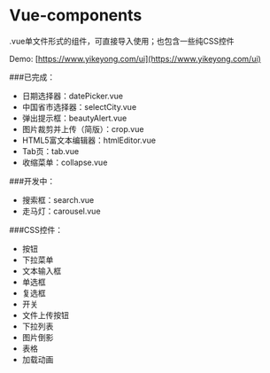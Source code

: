 # Vue-components
.vue单文件形式的组件，可直接导入使用；也包含一些纯CSS控件

Demo: [https://www.yikeyong.com/ui](https://www.yikeyong.com/ui)

###已完成：
- 日期选择器：datePicker.vue
- 中国省市选择器：selectCity.vue
- 弹出提示框：beautyAlert.vue
- 图片裁剪并上传（简版）：crop.vue
- HTML5富文本编辑器：htmlEditor.vue
- Tab页：tab.vue
- 收缩菜单：collapse.vue


###开发中：
- 搜索框：search.vue
- 走马灯：carousel.vue

###CSS控件：
- 按钮
- 下拉菜单
- 文本输入框
- 单选框
- 复选框
- 开关
- 文件上传按钮
- 下拉列表
- 图片倒影
- 表格
- 加载动画